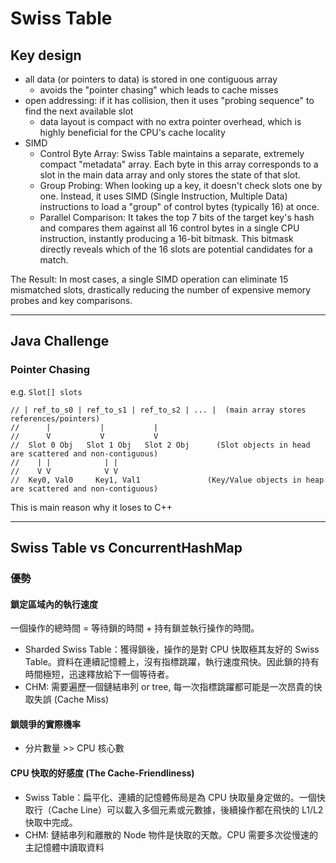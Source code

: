 # Swiss Table

## Key design

- all data (or pointers to data) is stored in one contiguous array
    - avoids the "pointer chasing" which leads to cache misses
- open addressing: if it has collision, then it uses "probing sequence" to find the next available slot
    - data layout is compact with no extra pointer overhead, which is highly beneficial for the CPU's cache locality
- SIMD
    - Control Byte Array: Swiss Table maintains a separate, extremely compact "metadata" array. Each byte in this array corresponds to a slot in the main data array and only stores the state of that slot.
    - Group Probing: When looking up a key, it doesn't check slots one by one. Instead, it uses SIMD (Single Instruction, Multiple Data) instructions to load a "group" of control bytes (typically 16) at once.
    - Parallel Comparison: It takes the top 7 bits of the target key's hash and compares them against all 16 control bytes in a single CPU instruction, instantly producing a 16-bit bitmask. This bitmask directly reveals which of the 16 slots are potential candidates for a match.

The Result: In most cases, a single SIMD operation can eliminate 15 mismatched slots, drastically reducing the number of expensive memory probes and key comparisons.

---

## Java Challenge

### Pointer Chasing

e.g. `Slot[] slots`

```
// | ref_to_s0 | ref_to_s1 | ref_to_s2 | ... |  (main array stores references/pointers)
//      |           |           |
//      V           V           V
//  Slot 0 Obj   Slot 1 Obj   Slot 2 Obj      (Slot objects in head are scattered and non-contiguous)
//    | |            | |
//    V V            V V
//  Key0, Val0     Key1, Val1               (Key/Value objects in heap are scattered and non-contiguous)
```

This is main reason why it loses to C++


---

## Swiss Table vs ConcurrentHashMap

### 優勢

#### 鎖定區域內的執行速度

一個操作的總時間 = 等待鎖的時間 + 持有鎖並執行操作的時間。

- Sharded Swiss Table：獲得鎖後，操作的是對 CPU 快取極其友好的 Swiss Table。資料在連續記憶體上，沒有指標跳躍，執行速度飛快。因此鎖的持有時間極短，迅速釋放給下一個等待者。
- CHM: 需要遍歷一個鏈結串列 or tree, 每一次指標跳躍都可能是一次昂貴的快取失誤 (Cache Miss)

#### 鎖競爭的實際機率

- 分片數量 >> CPU 核心數

#### CPU 快取的好感度 (The Cache-Friendliness)

- Swiss Table：扁平化、連續的記憶體佈局是為 CPU 快取量身定做的。一個快取行（Cache Line）可以載入多個元素或元數據，後續操作都在飛快的 L1/L2 快取中完成。
- CHM: 鏈結串列和離散的 Node 物件是快取的天敵。CPU 需要多次從慢速的主記憶體中讀取資料

